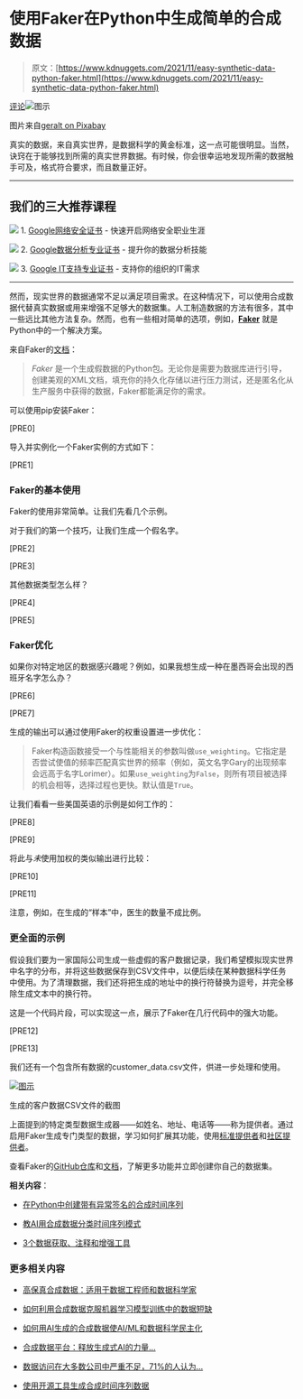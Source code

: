 # 使用Faker在Python中生成简单的合成数据

> 原文：[https://www.kdnuggets.com/2021/11/easy-synthetic-data-python-faker.html](https://www.kdnuggets.com/2021/11/easy-synthetic-data-python-faker.html)

[评论](#comments)![图示](../Images/9948a4e44a27c8a43b26295628cd8b5e.png)

图片来自[geralt on Pixabay](https://pixabay.com/users/geralt-9301/)

真实的数据，来自真实世界，是数据科学的黄金标准，这一点可能很明显。当然，诀窍在于能够找到所需的真实世界数据。有时候，你会很幸运地发现所需的数据触手可及，格式符合要求，而且数量正好。

* * *

## 我们的三大推荐课程

![](../Images/0244c01ba9267c002ef39d4907e0b8fb.png) 1\. [Google网络安全证书](https://www.kdnuggets.com/google-cybersecurity) - 快速开启网络安全职业生涯

![](../Images/e225c49c3c91745821c8c0368bf04711.png) 2\. [Google数据分析专业证书](https://www.kdnuggets.com/google-data-analytics) - 提升你的数据分析技能

![](../Images/0244c01ba9267c002ef39d4907e0b8fb.png) 3\. [Google IT支持专业证书](https://www.kdnuggets.com/google-itsupport) - 支持你的组织的IT需求

* * *

然而，现实世界的数据通常不足以满足项目需求。在这种情况下，可以使用合成数据代替真实数据或用来增强不足够大的数据集。人工制造数据的方法有很多，其中一些远比其他方法复杂。然而，也有一些相对简单的选项，例如，**[Faker](https://github.com/joke2k/faker)** 就是Python中的一个解决方案。

来自Faker的[文档](https://faker.readthedocs.io/en/master/)：

> *Faker* 是一个生成假数据的Python包。无论你是需要为数据库进行引导，创建美观的XML文档，填充你的持久化存储以进行压力测试，还是匿名化从生产服务中获得的数据，Faker都能满足你的需求。

可以使用pip安装Faker：

[PRE0]

导入并实例化一个Faker实例的方式如下：

[PRE1]

### Faker的基本使用

Faker的使用非常简单。让我们先看几个示例。

对于我们的第一个技巧，让我们生成一个假名字。

[PRE2]

[PRE3]

其他数据类型怎么样？

[PRE4]

[PRE5]

### Faker优化

如果你对特定地区的数据感兴趣呢？例如，如果我想生成一种在墨西哥会出现的西班牙名字怎么办？

[PRE6]

[PRE7]

生成的输出可以通过使用Faker的权重设置进一步优化：

> Faker构造函数接受一个与性能相关的参数叫做`use_weighting`。它指定是否尝试使值的频率匹配真实世界的频率（例如，英文名字Gary的出现频率会远高于名字Lorimer）。如果`use_weighting`为`False`，则所有项目被选择的机会相等，选择过程也更快。默认值是`True`。

让我们看看一些美国英语的示例是如何工作的：

[PRE8]

[PRE9]

将此与*未*使用加权的类似输出进行比较：

[PRE10]

[PRE11]

注意，例如，在生成的“样本”中，医生的数量不成比例。

### 更全面的示例

假设我们要为一家国际公司生成一些虚假的客户数据记录，我们希望模拟现实世界中名字的分布，并将这些数据保存到CSV文件中，以便后续在某种数据科学任务中使用。为了清理数据，我们还将把生成的地址中的换行符替换为逗号，并完全移除生成文本中的换行符。

这是一个代码片段，可以实现这一点，展示了Faker在几行代码中的强大功能。

[PRE12]

[PRE13]

我们还有一个包含所有数据的customer_data.csv文件，供进一步处理和使用。

[![图示](../Images/bf77863ef12ba951cafe420f34ff7fb4.png)](https://i.ibb.co/Fhf8dZ1/customer-data-csv.jpg)

生成的客户数据CSV文件的截图

上面提到的特定类型数据生成器——如姓名、地址、电话等——称为提供者。通过启用Faker生成专门类型的数据，学习如何扩展其功能，使用[标准提供者](https://faker.readthedocs.io/en/stable/providers.html)和[社区提供者](https://faker.readthedocs.io/en/stable/communityproviders.html)。

查看Faker的[GitHub仓库](https://github.com/joke2k/faker)和[文档](https://faker.readthedocs.io/en/stable/)，了解更多功能并立即创建你自己的数据集。

**相关内容**：

+   [在Python中创建带有异常签名的合成时间序列](/2021/10/synthetic-time-series-anomaly-signatures-python.html)

+   [教AI用合成数据分类时间序列模式](/2021/10/teaching-ai-classify-time-series-patterns-synthetic-data.html)

+   [3个数据获取、注释和增强工具](/2021/08/3-data-labeling-synthesizing-augmentation-tools.html)

### 更多相关内容

+   [高保真合成数据：适用于数据工程师和数据科学家](https://www.kdnuggets.com/2022/tonic-high-fidelity-synthetic-data-engineers-scientists-alike.html)

+   [如何利用合成数据克服机器学习模型训练中的数据短缺](https://www.kdnuggets.com/2022/03/synthetic-data-overcome-data-shortages-machine-learning-model-training.html)

+   [如何用AI生成的合成数据使AI/ML和数据科学民主化](https://www.kdnuggets.com/2022/11/mostly-ai-democratize-aiml-data-science-aigenerated-synthetic-data.html)

+   [合成数据平台：释放生成式AI的力量…](https://www.kdnuggets.com/2023/07/synthetic-data-platforms-unlocking-power-generative-ai-structured-data.html)

+   [数据访问在大多数公司中严重不足，71%的人认为…](https://www.kdnuggets.com/2023/07/mostly-data-access-severely-lacking-synthetic-data-help.html)

+   [使用开源工具生成合成时间序列数据](https://www.kdnuggets.com/2022/06/generate-synthetic-timeseries-data-opensource-tools.html)
